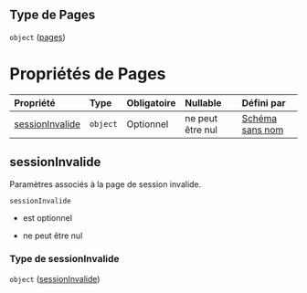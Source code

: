 ## Type de Pages

`object` ([pages](frw-definitions-pages.md))

# Propriétés de Pages

| Propriété                           | Type     | Obligatoire | Nullable         | Défini par                                                                                                                                                |
| :---------------------------------- | :------- | :---------- | :--------------- | :-------------------------------------------------------------------------------------------------------------------------------------------------------- |
| [sessionInvalide](#sessioninvalide) | `object` | Optionnel   | ne peut être nul | [Schéma sans nom](frw-definitions-pages-properties-sessioninvalide.md "https://example.com/schemas/custom#/definitions/Pages/properties/sessionInvalide") |

## sessionInvalide

Paramètres associés à la page de session invalide.

`sessionInvalide`

*   est optionnel

*   ne peut être nul

### Type de sessionInvalide

`object` ([sessionInvalide](frw-definitions-pages-properties-sessioninvalide.md))
